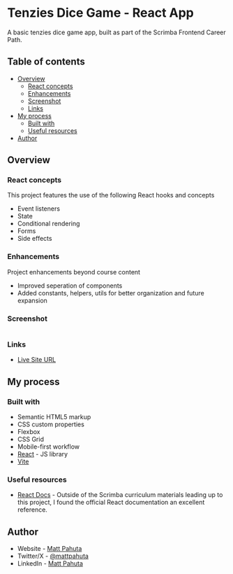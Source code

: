# Tenzies Dice Game - React App

A basic tenzies dice game app, built as part of the Scrimba Frontend Career Path.

## Table of contents

- [Overview](#overview)
  - [React concepts](#react-concepts)
  - [Enhancements](#enhancements)
  - [Screenshot](#screenshot)
  - [Links](#links)
- [My process](#my-process)
  - [Built with](#built-with)
  - [Useful resources](#useful-resources)
- [Author](#author)

## Overview

### React concepts
This project features the use of the following React hooks and concepts

- Event listeners
- State
- Conditional rendering
- Forms
- Side effects

### Enhancements
Project enhancements beyond course content

- Improved seperation of components 
- Added constants, helpers, utils for better organization and future expansion

### Screenshot

![]()

### Links

- [Live Site URL]()

## My process

### Built with

- Semantic HTML5 markup
- CSS custom properties
- Flexbox
- CSS Grid
- Mobile-first workflow
- [React](https://reactjs.org/) - JS library
- [Vite]() 

### Useful resources

- [React Docs](https://react.dev/learn) - Outside of the Scrimba curriculum materials leading up to this project, I found the official React documentation an excellent reference.

## Author

- Website - [Matt Pahuta](https://www.mattpahuta.com)
- Twitter/X - [@mattpahuta](https://www.twitter.com/MattPahuta)
- LinkedIn - [Matt Pahuta](www.linkedin.com/in/mattpahuta)
